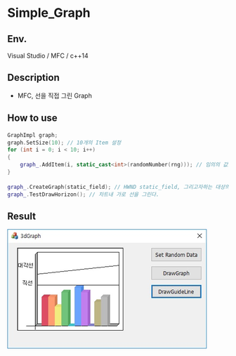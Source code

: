 # Simple_Graph

## Env.
Visual Studio / MFC / c++14

## Description
* MFC, 선을 직접 그린 Graph

## How to use

~~~cpp
GraphImpl graph;
graph.SetSize(10); // 10개의 Item 설정
for (int i = 0; i < 10; i++)
{
	graph_.AddItem(i, static_cast<int>(randomNumber(rng))); // 임의의 값을 정의함
}

graph_.CreateGraph(static_field); // HWND static_field, 그리고자하는 대상의 핸들값 
graph_.TestDrawHorizon(); // 차트내 가로 선을 그린다.
~~~

## Result
![id_pwd](./111.jpg)

